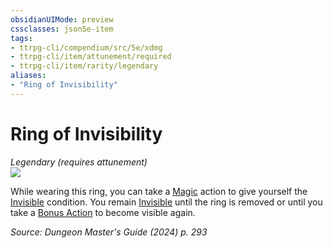 ```yaml
---
obsidianUIMode: preview
cssclasses: json5e-item
tags:
- ttrpg-cli/compendium/src/5e/xdmg
- ttrpg-cli/item/attunement/required
- ttrpg-cli/item/rarity/legendary
aliases: 
- "Ring of Invisibility"
---
```

# Ring of Invisibility
*Legendary (requires attunement)*  
![](2-Mechanics/CLI/items/img/ring-of-invisibility.webp#right)


While wearing this ring, you can take a [Magic](2-Mechanics/CLI/rules/actions.md#Magic) action to give yourself the [Invisible](2-Mechanics/CLI/rules/conditions.md#Invisible) condition. You remain [Invisible](2-Mechanics/CLI/rules/conditions.md#Invisible) until the ring is removed or until you take a [Bonus Action](2-Mechanics/CLI/rules/variant-rules/bonus-action-xphb.md) to become visible again.

*Source: Dungeon Master's Guide (2024) p. 293*